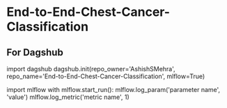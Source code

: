 # End-to-End-Chest-Cancer-Classification




## For Dagshub 

import dagshub
dagshub.init(repo_owner='AshishSMehra', repo_name='End-to-End-Chest-Cancer-Classification', mlflow=True)

import mlflow
with mlflow.start_run():
  mlflow.log_param('parameter name', 'value')
  mlflow.log_metric('metric name', 1)


  